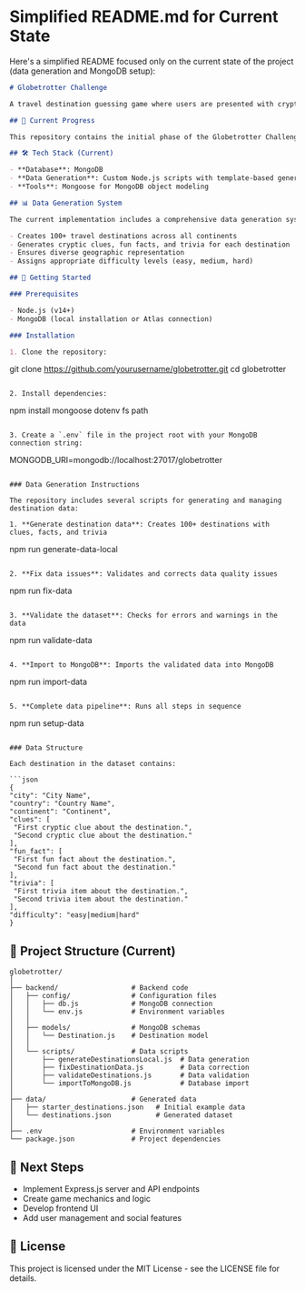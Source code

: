 # Simplified README.md for Current State

Here's a simplified README focused only on the current state of the project (data generation and MongoDB setup):

```markdown
# Globetrotter Challenge

A travel destination guessing game where users are presented with cryptic clues about famous places and must guess the location.

## 🌟 Current Progress

This repository contains the initial phase of the Globetrotter Challenge project, focusing on data generation and database setup. The core game functionality and frontend are upcoming features.

## 🛠️ Tech Stack (Current)

- **Database**: MongoDB
- **Data Generation**: Custom Node.js scripts with template-based generation
- **Tools**: Mongoose for MongoDB object modeling

## 📊 Data Generation System

The current implementation includes a comprehensive data generation system that:

- Creates 100+ travel destinations across all continents
- Generates cryptic clues, fun facts, and trivia for each destination
- Ensures diverse geographic representation
- Assigns appropriate difficulty levels (easy, medium, hard)

## 🚀 Getting Started

### Prerequisites

- Node.js (v14+)
- MongoDB (local installation or Atlas connection)

### Installation

1. Clone the repository:
   ```
   git clone https://github.com/yourusername/globetrotter.git
   cd globetrotter
   ```

2. Install dependencies:
   ```
   npm install mongoose dotenv fs path
   ```

3. Create a `.env` file in the project root with your MongoDB connection string:
   ```
   MONGODB_URI=mongodb://localhost:27017/globetrotter
   ```

### Data Generation Instructions

The repository includes several scripts for generating and managing destination data:

1. **Generate destination data**: Creates 100+ destinations with clues, facts, and trivia
   ```
   npm run generate-data-local
   ```

2. **Fix data issues**: Validates and corrects data quality issues
   ```
   npm run fix-data
   ```

3. **Validate the dataset**: Checks for errors and warnings in the data
   ```
   npm run validate-data
   ```

4. **Import to MongoDB**: Imports the validated data into MongoDB
   ```
   npm run import-data
   ```

5. **Complete data pipeline**: Runs all steps in sequence
   ```
   npm run setup-data
   ```

### Data Structure

Each destination in the dataset contains:

```json
{
  "city": "City Name",
  "country": "Country Name",
  "continent": "Continent",
  "clues": [
    "First cryptic clue about the destination.",
    "Second cryptic clue about the destination."
  ],
  "fun_fact": [
    "First fun fact about the destination.",
    "Second fun fact about the destination."
  ],
  "trivia": [
    "First trivia item about the destination.",
    "Second trivia item about the destination."
  ],
  "difficulty": "easy|medium|hard"
}
```

## 📁 Project Structure (Current)

```
globetrotter/
│
├── backend/                  # Backend code
│   ├── config/               # Configuration files
│   │   ├── db.js             # MongoDB connection
│   │   └── env.js            # Environment variables
│   │
│   ├── models/               # MongoDB schemas
│   │   └── Destination.js    # Destination model
│   │
│   └── scripts/              # Data scripts
│       ├── generateDestinationsLocal.js  # Data generation
│       ├── fixDestinationData.js         # Data correction
│       ├── validateDestinations.js       # Data validation
│       └── importToMongoDB.js            # Database import
│
├── data/                     # Generated data
│   ├── starter_destinations.json   # Initial example data
│   └── destinations.json           # Generated dataset
│
├── .env                      # Environment variables
└── package.json              # Project dependencies
```

## 🔮 Next Steps

- Implement Express.js server and API endpoints
- Create game mechanics and logic
- Develop frontend UI
- Add user management and social features

## 📄 License

This project is licensed under the MIT License - see the LICENSE file for details.
```